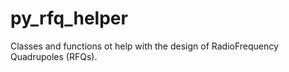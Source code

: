 # py_rfq_helper
Classes and functions ot help with the design of RadioFrequency Quadrupoles (RFQs).

